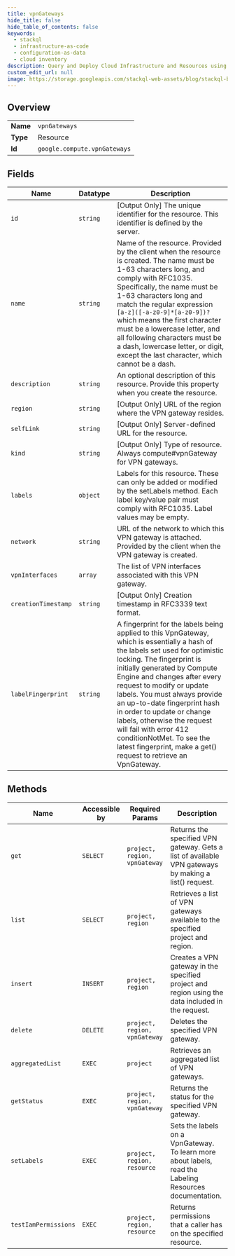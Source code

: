 ```yaml
---
title: vpnGateways
hide_title: false
hide_table_of_contents: false
keywords:
  - stackql
  - infrastructure-as-code
  - configuration-as-data
  - cloud inventory
description: Query and Deploy Cloud Infrastructure and Resources using SQL
custom_edit_url: null
image: https://storage.googleapis.com/stackql-web-assets/blog/stackql-blog-post-featured-image.png
---
```

  
    

## Overview
<table><tbody>
<tr><td><b>Name</b></td><td><code>vpnGateways</code></td></tr>
<tr><td><b>Type</b></td><td>Resource</td></tr>
<tr><td><b>Id</b></td><td><code>google.compute.vpnGateways</code></td></tr>
</tbody></table>

## Fields
| Name | Datatype | Description |
| ---- | -------- | ----------- |
| `id` | `string` | [Output Only] The unique identifier for the resource. This identifier is defined by the server. |
| `name` | `string` | Name of the resource. Provided by the client when the resource is created. The name must be 1-63 characters long, and comply with RFC1035. Specifically, the name must be 1-63 characters long and match the regular expression `[a-z]([-a-z0-9]*[a-z0-9])?` which means the first character must be a lowercase letter, and all following characters must be a dash, lowercase letter, or digit, except the last character, which cannot be a dash. |
| `description` | `string` | An optional description of this resource. Provide this property when you create the resource. |
| `region` | `string` | [Output Only] URL of the region where the VPN gateway resides. |
| `selfLink` | `string` | [Output Only] Server-defined URL for the resource. |
| `kind` | `string` | [Output Only] Type of resource. Always compute#vpnGateway for VPN gateways. |
| `labels` | `object` | Labels for this resource. These can only be added or modified by the setLabels method. Each label key/value pair must comply with RFC1035. Label values may be empty. |
| `network` | `string` | URL of the network to which this VPN gateway is attached. Provided by the client when the VPN gateway is created. |
| `vpnInterfaces` | `array` | The list of VPN interfaces associated with this VPN gateway. |
| `creationTimestamp` | `string` | [Output Only] Creation timestamp in RFC3339 text format. |
| `labelFingerprint` | `string` | A fingerprint for the labels being applied to this VpnGateway, which is essentially a hash of the labels set used for optimistic locking. The fingerprint is initially generated by Compute Engine and changes after every request to modify or update labels. You must always provide an up-to-date fingerprint hash in order to update or change labels, otherwise the request will fail with error 412 conditionNotMet. To see the latest fingerprint, make a get() request to retrieve an VpnGateway. |
## Methods
| Name | Accessible by | Required Params | Description |
| ---- | ------------- | --------------- | ----------- |
| `get` | `SELECT` | `project, region, vpnGateway` | Returns the specified VPN gateway. Gets a list of available VPN gateways by making a list() request. |
| `list` | `SELECT` | `project, region` | Retrieves a list of VPN gateways available to the specified project and region. |
| `insert` | `INSERT` | `project, region` | Creates a VPN gateway in the specified project and region using the data included in the request. |
| `delete` | `DELETE` | `project, region, vpnGateway` | Deletes the specified VPN gateway. |
| `aggregatedList` | `EXEC` | `project` | Retrieves an aggregated list of VPN gateways. |
| `getStatus` | `EXEC` | `project, region, vpnGateway` | Returns the status for the specified VPN gateway. |
| `setLabels` | `EXEC` | `project, region, resource` | Sets the labels on a VpnGateway. To learn more about labels, read the Labeling Resources documentation. |
| `testIamPermissions` | `EXEC` | `project, region, resource` | Returns permissions that a caller has on the specified resource. |
